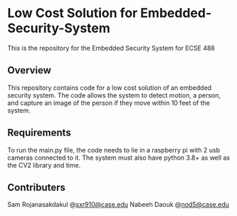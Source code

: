 # Low Cost Solution for Embedded-Security-System
This is the repository for the Embedded Security System for ECSE 488

## Overview
This repository contains code for a low cost solution of an embedded security system. The code allows the system to detect motion, a person, and capture an image of the person if they move within 10 feet of the system.

## Requirements
To run the main.py file, the code needs to lie in a raspberry pi with 2 usb cameras connected to it.
The system must also have python 3.8+ as well as the CV2 library and time.

## Contributers
Sam Rojanasakdakul @sxr910@case.edu
Nabeeh Daouk @nod5@case.edu

